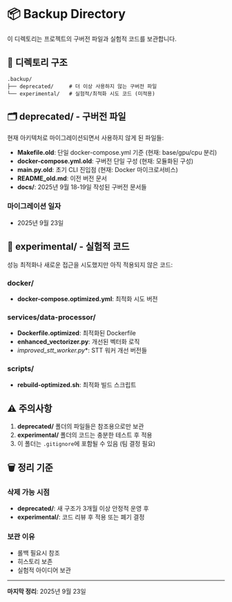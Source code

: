 # 📦 Backup Directory

이 디렉토리는 프로젝트의 구버전 파일과 실험적 코드를 보관합니다.

## 📁 디렉토리 구조

```
.backup/
├── deprecated/     # 더 이상 사용하지 않는 구버전 파일
└── experimental/   # 실험적/최적화 시도 코드 (미적용)
```

## 🗂️ deprecated/ - 구버전 파일

현재 아키텍처로 마이그레이션되면서 사용하지 않게 된 파일들:

- **Makefile.old**: 단일 docker-compose.yml 기준 (현재: base/gpu/cpu 분리)
- **docker-compose.yml.old**: 구버전 단일 구성 (현재: 모듈화된 구성)
- **main.py.old**: 초기 CLI 진입점 (현재: Docker 마이크로서비스)
- **README_old.md**: 이전 버전 문서
- **docs/**: 2025년 9월 18-19일 작성된 구버전 문서들

### 마이그레이션 일자
- 2025년 9월 23일

## 🧪 experimental/ - 실험적 코드

성능 최적화나 새로운 접근을 시도했지만 아직 적용되지 않은 코드:

### docker/
- **docker-compose.optimized.yml**: 최적화 시도 버전

### services/data-processor/
- **Dockerfile.optimized**: 최적화된 Dockerfile
- **enhanced_vectorizer.py**: 개선된 벡터화 로직
- **improved_stt_worker*.py**: STT 워커 개선 버전들

### scripts/
- **rebuild-optimized.sh**: 최적화 빌드 스크립트

## ⚠️ 주의사항

1. **deprecated/** 폴더의 파일들은 참조용으로만 보관
2. **experimental/** 폴더의 코드는 충분한 테스트 후 적용
3. 이 폴더는 `.gitignore`에 포함될 수 있음 (팀 결정 필요)

## 🗑️ 정리 기준

### 삭제 가능 시점
- **deprecated/**: 새 구조가 3개월 이상 안정적 운영 후
- **experimental/**: 코드 리뷰 후 적용 또는 폐기 결정

### 보관 이유
- 롤백 필요시 참조
- 히스토리 보존
- 실험적 아이디어 보관

---
**마지막 정리**: 2025년 9월 23일